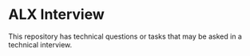 # ALX Interview
This repository has technical questions or tasks that may be asked in a technical interview.
